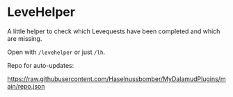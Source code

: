 # LeveHelper

A little helper to check which Levequests have been completed and which are missing.

Open with `/levehelper` or just `/lh`.

Repo for auto-updates:

https://raw.githubusercontent.com/Haselnussbomber/MyDalamudPlugins/main/repo.json
